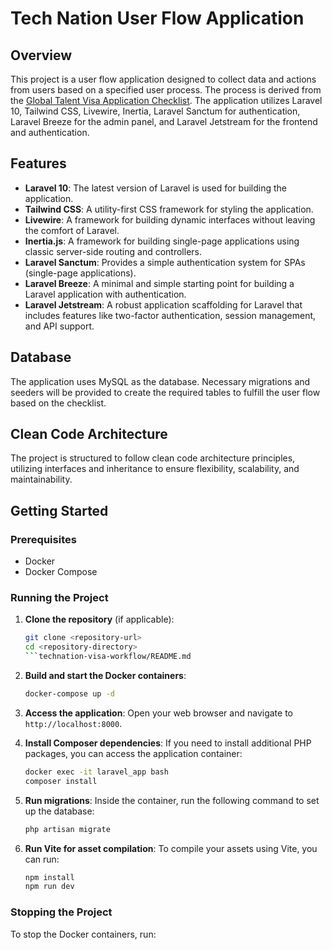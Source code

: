 # Tech Nation User Flow Application

## Overview

This project is a user flow application designed to collect data and actions from users based on a specified user process. The process is derived from the [Global Talent Visa Application Checklist](https://technation.io/global-talent-visa/#:~:text=Global-,Talent,-Visa%20Application%20Checklist). The application utilizes Laravel 10, Tailwind CSS, Livewire, Inertia, Laravel Sanctum for authentication, Laravel Breeze for the admin panel, and Laravel Jetstream for the frontend and authentication.

## Features

- **Laravel 10**: The latest version of Laravel is used for building the application.
- **Tailwind CSS**: A utility-first CSS framework for styling the application.
- **Livewire**: A framework for building dynamic interfaces without leaving the comfort of Laravel.
- **Inertia.js**: A framework for building single-page applications using classic server-side routing and controllers.
- **Laravel Sanctum**: Provides a simple authentication system for SPAs (single-page applications).
- **Laravel Breeze**: A minimal and simple starting point for building a Laravel application with authentication.
- **Laravel Jetstream**: A robust application scaffolding for Laravel that includes features like two-factor authentication, session management, and API support.

## Database

The application uses MySQL as the database. Necessary migrations and seeders will be provided to create the required tables to fulfill the user flow based on the checklist.

## Clean Code Architecture

The project is structured to follow clean code architecture principles, utilizing interfaces and inheritance to ensure flexibility, scalability, and maintainability.

## Getting Started

### Prerequisites

- Docker
- Docker Compose

### Running the Project

1. **Clone the repository** (if applicable):
   ```bash
   git clone <repository-url>
   cd <repository-directory>
   ```technation-visa-workflow/README.md

2. **Build and start the Docker containers**:
   ```bash
   docker-compose up -d
   ```

3. **Access the application**:
   Open your web browser and navigate to `http://localhost:8000`.

4. **Install Composer dependencies**:
   If you need to install additional PHP packages, you can access the application container:
   ```bash
   docker exec -it laravel_app bash
   composer install
   ```

5. **Run migrations**:
   Inside the container, run the following command to set up the database:
   ```bash
   php artisan migrate
   ```

6. **Run Vite for asset compilation**:
   To compile your assets using Vite, you can run:
   ```bash
   npm install
   npm run dev
   ```

### Stopping the Project

To stop the Docker containers, run: